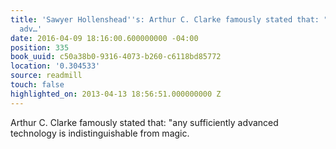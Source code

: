 ```yaml
---
title: 'Sawyer Hollenshead''s: Arthur C. Clarke famously stated that: "any sufficiently
  adv…'
date: 2016-04-09 18:16:00.600000000 -04:00
position: 335
book_uuid: c50a38b0-9316-4073-b260-c6118bd85772
location: '0.304533'
source: readmill
touch: false
highlighted_on: 2013-04-13 18:56:51.000000000 Z
---
```


Arthur C. Clarke famously stated that: "any sufficiently advanced technology is indistinguishable from magic.